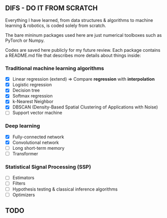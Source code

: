 ## DIFS - DO IT FROM SCRATCH

Everything I have learned, from data structures & algorithms to machine learning & robotics, is coded solely from scratch.

The bare mininum packages used here are just numerical toolboxes such as PyTorch or Numpy.

Codes are saved here publicly for my future review. Each package contains a README.md file that describes more details about things inside:

### Traditional machine learning algorithms

- [x] Linear regression (extend) => Compare **regression** with **interpolation**
- [x] Logistic regression
- [x] Decision tree
- [x] Softmax regression
- [x] k-Nearest Neighbor
- [x] DBSCAN (Density-Based Spatial Clustering of Applications with Noise)
- [ ] Support vector machine

### Deep learning

- [x] Fully-connected network
- [x] Convolutional network
- [ ] Long short-term memory
- [ ] Transformer

### Statistical Signal Processing (SSP)

- [ ] Estimators
- [ ] Filters
- [ ] Hypothesis testing & classical inference algorithms
- [ ] Optimizers

## TODO
